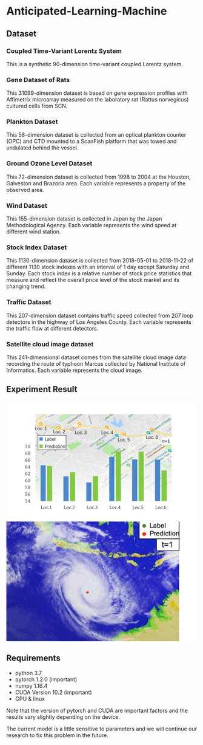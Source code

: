 # Anticipated-Learning-Machine
## Dataset
### Coupled Time-Variant Lorentz System
  This is a synthetic 90-dimension time-variant coupled Lorentz system. 
### Gene Dataset of Rats
This 31099-dimension dataset is based on gene expression profiles with Affimetrix microarray measured on the laboratory rat (Rattus norvegicus) cultured cells from SCN.
### Plankton Dataset
This 58-dimension dataset is collected from an optical plankton counter (OPC) and CTD mounted to a ScanFish platform that was towed and undulated behind the vessel.
### Ground Ozone Level Dataset
This 72-dimension dataset is collected from 1998 to 2004 at the Houston, Galveston and Brazoria area. Each variable represents a property of the observed area.
### Wind Dataset
This 155-dimension dataset is collected in Japan by the Japan Methodological Agency. Each variable represents the wind speed at different wind station.
### Stock Index Dataset
This 1130-dimension dataset is collected from 2018-05-01 to 2018-11-22 of different 1130 stock indexes with an interval of 1 day except Saturday and Sunday. Each stock index is a relative number of stock price statistics that measure and reflect the overall price level of the stock market and its changing trend.
### Traffic Dataset
This 207-dimension dataset contains traffic speed collected from 207 loop detectors in the highway of Los Angeles County. Each variable represents the traffic flow at different detectors.
### Satellite cloud image dataset
This 241-dimensional dataset comes from the satellite cloud image data recording the route of typhoon Marcus collected by National Institute of Informatics. Each variable represents the cloud image.

## Experiment Result
![image](https://github.com/AnticipatedLearningMachine/Anticipated-Learning-Machine/blob/master/gif/traffic.gif)
![image](https://github.com/AnticipatedLearningMachine/Anticipated-Learning-Machine/blob/master/gif/typhoon.gif)

## Requirements
* python 3.7
* pytorch 1.2.0 (important)
* numpy 1.16.4
* CUDA Version 10.2 (important)
* GPU & linux

Note that the version of pytorch and CUDA are important factors and the results vary slightly depending on the device.

The current model is a little sensitive to parameters and we will continue our research to fix this problem in the future.
